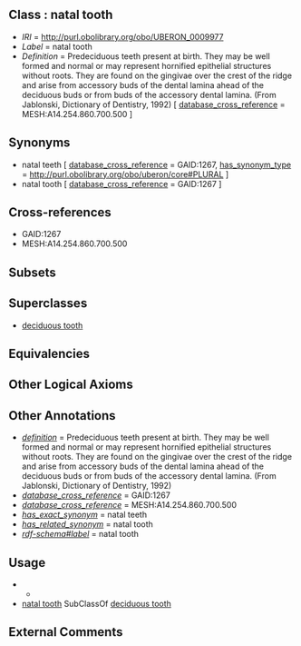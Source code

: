 
## Class : natal tooth

 * *IRI* = http://purl.obolibrary.org/obo/UBERON_0009977
 * *Label* = natal tooth
 * *Definition* = Predeciduous teeth present at birth. They may be well formed and normal or may represent hornified epithelial structures without roots. They are found on the gingivae over the crest of the ridge and arise from accessory buds of the dental lamina ahead of the deciduous buds or from buds of the accessory dental lamina. (From Jablonski, Dictionary of Dentistry, 1992) [ [database_cross_reference](../../ef/oboInOwl#hasDbXref.md) = MESH:A14.254.860.700.500 ]

## Synonyms

 * natal teeth [ [database_cross_reference](../../ef/oboInOwl#hasDbXref.md) = GAID:1267, [has_synonym_type](../../pe/oboInOwl#hasSynonymType.md) = http://purl.obolibrary.org/obo/uberon/core#PLURAL ]
 * natal tooth [ [database_cross_reference](../../ef/oboInOwl#hasDbXref.md) = GAID:1267 ]

## Cross-references

 * GAID:1267
 * MESH:A14.254.860.700.500

## Subsets


## Superclasses

 * [deciduous tooth](../../UBERON/15/UBERON_0007115.md)

## Equivalencies


## Other Logical Axioms


## Other Annotations

 * *[definition](../../IAO/15/IAO_0000115.md)* = Predeciduous teeth present at birth. They may be well formed and normal or may represent hornified epithelial structures without roots. They are found on the gingivae over the crest of the ridge and arise from accessory buds of the dental lamina ahead of the deciduous buds or from buds of the accessory dental lamina. (From Jablonski, Dictionary of Dentistry, 1992)
 * *[database_cross_reference](../../ef/oboInOwl#hasDbXref.md)* = GAID:1267
 * *[database_cross_reference](../../ef/oboInOwl#hasDbXref.md)* = MESH:A14.254.860.700.500
 * *[has_exact_synonym](../../ym/oboInOwl#hasExactSynonym.md)* = natal teeth
 * *[has_related_synonym](../../ym/oboInOwl#hasRelatedSynonym.md)* = natal tooth
 * *[rdf-schema#label](../../el/rdf-schema#label.md)* = natal tooth

## Usage

 * -
 * [natal tooth](../../UBERON/77/UBERON_0009977.md) SubClassOf [deciduous tooth](../../UBERON/15/UBERON_0007115.md)

## External Comments

